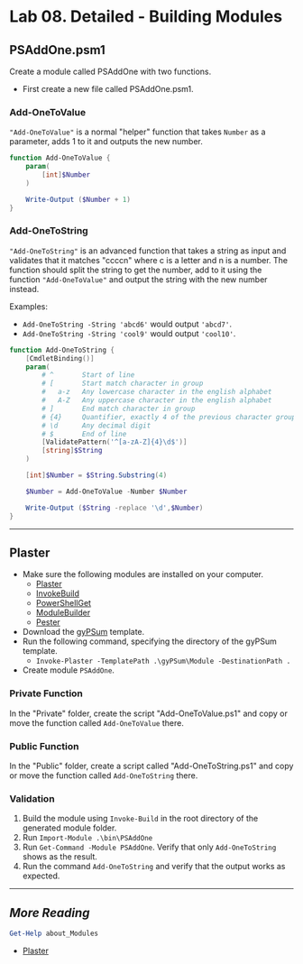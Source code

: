 # Lab 08. Detailed - Building Modules

## PSAddOne.psm1

Create a module called PSAddOne with two functions.

- First create a new file called PSAddOne.psm1.

### Add-OneToValue

`"Add-OneToValue"` is a normal "helper" function that takes `Number` as a parameter, adds 1 to it and outputs the new number.

```PowerShell
function Add-OneToValue {
    param(
        [int]$Number
    )

    Write-Output ($Number + 1)
}
```

### Add-OneToString

`"Add-OneToString"` is an advanced function that takes a string as input and validates that it matches "ccccn" where c is a letter and n is a number. The function should split the string to get the number, add to it using the function `"Add-OneToValue"` and output the string with the new number instead.

Examples:

- `Add-OneToString -String 'abcd6'` would output `'abcd7'`.
- `Add-OneToString -String 'cool9'` would output `'cool10'`.

```PowerShell
function Add-OneToString {
    [CmdletBinding()]
    param(
        # ^       Start of line
        # [       Start match character in group
        #   a-z   Any lowercase character in the english alphabet
        #   A-Z   Any uppercase character in the english alphabet
        # ]       End match character in group
        # {4}     Quantifier, exactly 4 of the previous character group
        # \d      Any decimal digit
        # $       End of line
        [ValidatePattern('^[a-zA-Z]{4}\d$')]
        [string]$String
    )

    [int]$Number = $String.Substring(4)

    $Number = Add-OneToValue -Number $Number

    Write-Output ($String -replace '\d',$Number)
}
```

---

## Plaster

- Make sure the following modules are installed on your computer.
  - [Plaster](https://github.com/PowerShell/Plaster)
  - [InvokeBuild](https://github.com/nightroman/Invoke-Build)
  - [PowerShellGet](https://docs.microsoft.com/en-us/powershell/module/powershellget)
  - [ModuleBuilder](https://github.com/PoshCode/ModuleBuilder)
  - [Pester](https://github.com/pester/Pester)
- Download the [gyPSum](https://github.com/SimonWahlin/gyPSum) template.
- Run the following command, specifying the directory of the gyPSum template.
  - `Invoke-Plaster -TemplatePath .\gyPSum\Module -DestinationPath .`
- Create module `PSAddOne`.

### Private Function

In the "Private" folder, create the script "Add-OneToValue.ps1" and copy or move the function called `Add-OneToValue` there.

### Public Function

In the "Public" folder, create a script called "Add-OneToString.ps1" and copy or move the function called `Add-OneToString` there.

### Validation

1. Build the module using `Invoke-Build` in the root directory of the generated module folder.
2. Run `Import-Module .\bin\PSAddOne`
3. Run `Get-Command -Module PSAddOne`. Verify that only `Add-OneToString` shows as the result.
4. Run the command `Add-OneToString` and verify that the output works as expected.

---

## *More Reading*

```PowerShell
Get-Help about_Modules
```

- [Plaster](https://github.com/PowerShell/Plaster)
